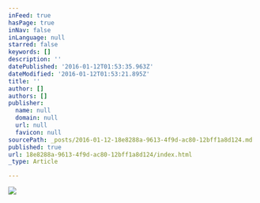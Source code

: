 ```yaml
---
inFeed: true
hasPage: true
inNav: false
inLanguage: null
starred: false
keywords: []
description: ''
datePublished: '2016-01-12T01:53:35.963Z'
dateModified: '2016-01-12T01:53:21.895Z'
title: ''
author: []
authors: []
publisher:
  name: null
  domain: null
  url: null
  favicon: null
sourcePath: _posts/2016-01-12-18e8288a-9613-4f9d-ac80-12bff1a8d124.md
published: true
url: 18e8288a-9613-4f9d-ac80-12bff1a8d124/index.html
_type: Article

---
```

![](https://the-grid-user-content.s3-us-west-2.amazonaws.com/fd42c02a-6c2b-44d1-a186-f1fd34d47dba.jpg)
